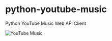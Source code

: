 # python-youtube-music
 Python YouTube Music Web API Client

![YouTube Music](https://cdn11.bigcommerce.com/s-k11cg5mzh9/product_images/uploaded_images/music-logo-black-forcolorbg-rgb-1-.png)
